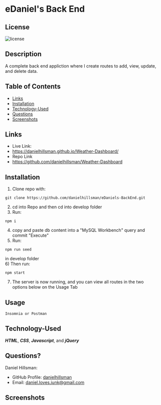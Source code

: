 # eDaniel's Back End

  ## License

  ![license](https://img.shields.io/static/v1?label=license&message=LABD&color=success)
  
  ## Description
  A complete back end appliction where I create routes to add, view, update, and delete data.
  
  ## Table of Contents
 
  * [Links](#links)
  * [Installation](#installation)
  * [Technology-Used](#technology-used)
  * [Questions](#questions)
  * [Screenshots](#screenshots)

  ## Links
  * Live Link:
  * https://danielhillsman.github.io/Weather-Dashboard/
  * Repo Link
  * https://github.com/danielhillsman/Weather-Dashboard
  
  ## Installation
  1) Clone repo with:
  ````
  git clone https://github.com/danielhillsman/eDaniels-BackEnd.git
  ````
  2) cd into Repo and then cd into develop folder
  3) Run:
  ````
  npm i
  ````
  4) copy and paste db content into a "MySQL Workbench" query and commit "Execute"
  5) Run:
  ````
  npm run seed
  ````
  in develop folder <br />
  6) Then run:
  ````
  npm start
  ````
  7) The server is now running, and you can view all routes in the two options below on the Usage Tab
  ## Usage
  ````
  Insomnia or Postman
  `````
  ## Technology-Used
  
  ***HTML***, ***CSS***, ***Javascript***, and ***jQuery***
  
  ## Questions?

Daniel Hillsman: 
  * GitHub Profile: [danielhillsman](https://github.com/danielhillsman)
  * Email: daniel.loves.junk@gmail.com

  ## Screenshots
